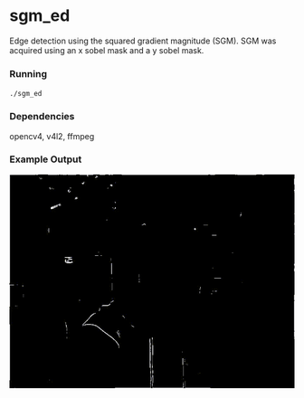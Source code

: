 # sgm_ed
Edge detection using the squared gradient magnitude (SGM). SGM was acquired using an x sobel mask and a y sobel mask. 

### Running
```
./sgm_ed
```

### Dependencies
opencv4, v4l2, ffmpeg

### Example Output
![](output.gif)
